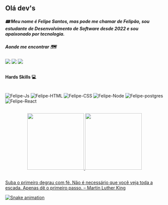 ## Olá dev's
##### 📟 Meu nome é Felipe Santos, mas pode me chamar de Felipão, sou estudante de Desenvolvimento de Software desde 2022 e sou apaixonado por tecnologia.
  
##### Aonde me encontrar 🗺️
<div> 
  <a href="https://www.linkedin.com/in/felipessantos87/" target="_blank"><img src="https://img.shields.io/badge/-LinkedIn-%230077B5?style=for-the-badge&logo=linkedin&logoColor=white" target="_blank"></a>
  <a href = "mailto:lipe.silva.santos@gmail.com"><img src="https://img.shields.io/badge/-Gmail-%23333?style=for-the-badge&logo=gmail&logoColor=white" target="_blank"></a>
  <a href="https://wa.me/5528999287154/" target="_blank"><img src="https://img.shields.io/badge/WhatsApp-25D366?style=for-the-badge&logo=whatsapp&logoColor=white" target="_blank"></a> 
  
  
  ##
  
  #### Hards Skills 💻
  <div style="display: inline_block"><br>
  <img align="center" alt="Felipe-Js"src="https://img.shields.io/badge/JavaScript-323330?style=for-the-badge&logo=javascript&logoColor=F7DF1E">
  <img align="center" alt="Felipe-HTML" src="https://img.shields.io/badge/HTML-239120?style=for-the-badge&logo=html5&logoColor=white">
  <img align="center" alt="Felipe-CSS" src="https://img.shields.io/badge/CSS3-1572B6?style=for-the-badge&logo=css3&logoColor=white">
  <img align="center" alt="Felipe-Node" src="https://img.shields.io/badge/Node.js-43853D?style=for-the-badge&logo=node.js&logoColor=white">
  <img align="center" alt="Felipe-postgres" src="https://img.shields.io/badge/PostgreSQL-316192?style=for-the-badge&logo=postgresql&logoColor=white">
  <img align="center" alt="Felipe-React" src="https://img.shields.io/badge/React-20232A?style=for-the-badge&logo=react&logoColor=61DAFB">
</div>
                                                                                                                                                 
  ##
                                                                                                                                                 
  <div align="center">
  <a href="https://github.com/felipessantos87">
  <img height="180em" src="https://github-readme-stats.vercel.app/api?username=felipessantos87&show_icons=true&theme=dracula&include_all_commits=true&count_private=true"/>
  <img height="180em" src="https://github-readme-stats.vercel.app/api/top-langs/?username=felipessantos87&layout=compact)](https://github.com/felipessantos87/github-readme-stats"/>
</div>

## 
Suba o primeiro degrau com fé. Não é necessário que você veja toda a escada. Apenas dê o primeiro passo.  – Martin Luther King

![Snake animation](https://github.com/felipessantos87/felipessantos87/blob/output/github-contribution-grid-snake.svg)
  
</div>
